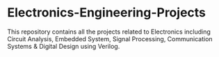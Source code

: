 # Electronics-Engineering-Projects
This repository contains all the projects related to Electronics including Circuit Analysis, Embedded System, Signal Processing, Communication Systems &amp; Digital Design using Verilog.
